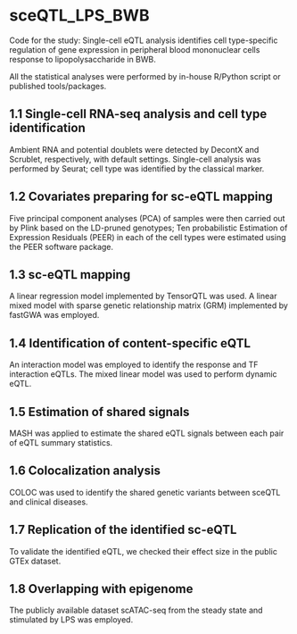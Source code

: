 # sceQTL_LPS_BWB
Code for the study: Single-cell eQTL analysis identifies cell type-specific regulation of gene expression in peripheral blood mononuclear cells response to lipopolysaccharide in BWB.

All the statistical analyses were performed by in-house R/Python script or published tools/packages.

## 1.1 Single-cell RNA-seq analysis and cell type identification ##

Ambient RNA and potential doublets were detected by DecontX and Scrublet, respectively, with default settings. Single-cell analysis was performed by Seurat; cell type was identified by the classical marker.

## 1.2 Covariates preparing for sc-eQTL mapping ##

Five principal component analyses (PCA) of samples were then carried out by Plink based on the LD-pruned genotypes; Ten probabilistic Estimation of Expression Residuals (PEER) in each of the cell types were estimated using the PEER software package.

## 1.3 sc-eQTL mapping ##

A linear regression model implemented by TensorQTL was used. A linear mixed model with sparse genetic relationship matrix (GRM) implemented by fastGWA was employed.

## 1.4 Identification of content-specific eQTL ##

An interaction model was employed to identify the response and TF interaction eQTLs. The mixed linear model was used to perform dynamic eQTL. 

## 1.5 Estimation of shared signals ##

MASH was applied to estimate the shared eQTL signals between each pair of eQTL summary statistics.

## 1.6 Colocalization analysis ##

COLOC was used to identify the shared genetic variants between sceQTL and clinical diseases. 

## 1.7 Replication of the identified sc-eQTL ##

To validate the identified eQTL, we checked their effect size in the public GTEx dataset.

## 1.8 Overlapping with epigenome ##

The publicly available dataset scATAC-seq from the steady state and stimulated by LPS was employed.

